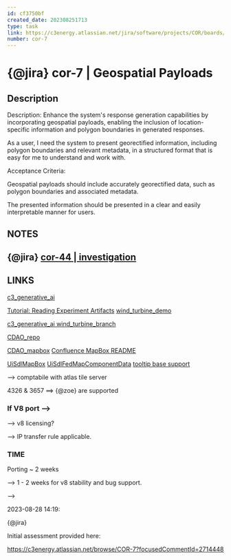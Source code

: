 ```yaml
---
id: cf3750bf 
created_date: 202308251713
type: task
link: https://c3energy.atlassian.net/jira/software/projects/COR/boards/1259/backlog?selectedIssue=COR-7
number: cor-7
---
```


# {@jira} cor-7 | Geospatial Payloads

## Description

Description: Enhance the system's response generation capabilities by incorporating geospatial payloads, enabling the inclusion of location-specific information and polygon boundaries in generated responses.

As a user, I need the system to present georectified information, including polygon boundaries and relevant metadata, in a structured format that is easy for me to understand and work with.

Acceptance Criteria:

Geospatial payloads should include accurately georectified data, such as polygon boundaries and associated metadata.

The presented information should be presented in a clear and easily interpretable manner for users.

## NOTES

<!-- Incoporate MapBox into application. -->

## {@jira} [cor-44 | investigation](https://c3energy.atlassian.net/browse/COR-44) 


## LINKS

[c3_generative_ai](https://github.dev/c3-e/c3generativeAi)

[Tutorial: Reading Experiment Artifacts](c3-e/c3generativeAi/genai/genAiBase/resource/notebook/REANotebooks/Reading-Experiment-Artifacts.ipynb)
[wind_turbine_demo](~/raw/230828_1053_guru_wind_turbine_demo.mov)

[c3_generative_ai wind_turbine_branch](https://github.com/c3-e/c3generativeAi/tree/windturbine) 

[CDAO_repo](https://github.dev/c3-e/c3fed/tree/cdao/release/2023-05-02)

[CDAO_mapbox](https://github.com/c3-e/c3fed/blob/2a89d7dc71bf60c75fd83433eae6ed1b002b25a2/cdao/lro/ui/c3/meta/Dashboard/LRO.DataVisionGraph.json) 
[Confluence MapBox README](https://c3energy.atlassian.net/wiki/spaces/DO/pages/8303216534/Map+v3.0) 

[UiSdlMapBox](https://github.com/c3-e/c3fed-mda/blob/aab44e8e59553d5daafc552fe09cf3028540fa4f/mda/uiMapComponent/src/doc/fed-map-component.c3doc#L87) 
[UiSdlFedMapComponentData](https://github.com/c3-e/c3fed-mda/blob/aab44e8e59553d5daafc552fe09cf3028540fa4f/mda/uiMapComponent/src/ui/transform/UiSdlTransformUiSdlFedMapComponentDataToFedMapDataMapping.ts#L13) 
[tooltip base support](https://c3energy.atlassian.net/wiki/spaces/DO/pages/8303216534/Map+v3.0#Tooltip) 

--> comptabile with atlas tile server

4326 & 3657 ==> {@zoe} are supported

### If V8 port --> 

--> v8 licensing?

--> IP transfer rule applicable. 

### TIME 

Porting ~ 2 weeks 

--> 1 - 2 weeks for v8 stability and bug support.

--> 

2023-08-28 14:19:

{@jira} 

Initial assessment provided here:

https://c3energy.atlassian.net/browse/COR-7?focusedCommentId=2714448


